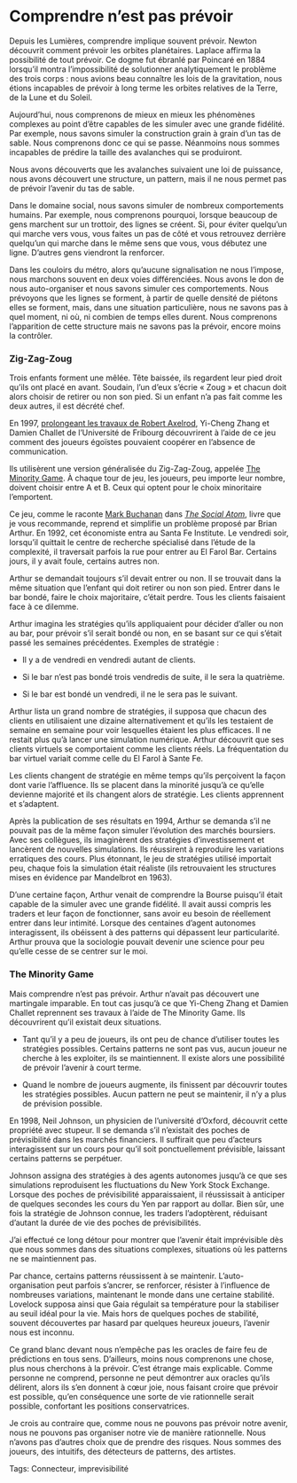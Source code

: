 # Comprendre n’est pas prévoir

Depuis les Lumières, comprendre implique souvent prévoir. Newton découvrit comment prévoir les orbites planétaires. Laplace affirma la possibilité de tout prévoir. Ce dogme fut ébranlé par Poincaré en 1884 lorsqu’il montra l’impossibilité de solutionner analytiquement le problème des trois corps : nous avions beau connaître les lois de la gravitation, nous étions incapables de prévoir à long terme les orbites relatives de la Terre, de la Lune et du Soleil.<span id="more-683"></span>

Aujourd’hui, nous comprenons de mieux en mieux les phénomènes complexes au point d’être capables de les simuler avec une grande fidélité. Par exemple, nous savons simuler la construction grain à grain d’un tas de sable. Nous comprenons donc ce qui se passe. Néanmoins nous sommes incapables de prédire la taille des avalanches qui se produiront.

Nous avons découverts que les avalanches suivaient une loi de puissance, nous avons découvert une structure, un pattern, mais il ne nous permet pas de prévoir l’avenir du tas de sable.

Dans le domaine social, nous savons simuler de nombreux comportements humains. Par exemple, nous comprenons pourquoi, lorsque beaucoup de gens marchent sur un trottoir, des lignes se créent. Si, pour éviter quelqu’un qui marche vers vous, vous faites un pas de côté et vous retrouvez derrière quelqu’un qui marche dans le même sens que vous, vous débutez une ligne. D’autres gens viendront la renforcer.

Dans les couloirs du métro, alors qu’aucune signalisation ne nous l’impose, nous marchons souvent en deux voies différenciées. Nous avons le don de nous auto-organiser et nous savons simuler ces comportements. Nous prévoyons que les lignes se forment, à partir de quelle densité de piétons elles se forment, mais, dans une situation particulière, nous ne savons pas à quel moment, ni où, ni combien de temps elles durent. Nous comprenons l’apparition de cette structure mais ne savons pas la prévoir, encore moins la contrôler.

### Zig-Zag-Zoug

Trois enfants forment une mêlée. Tête baissée, ils regardent leur pied droit qu’ils ont placé en avant. Soudain, l’un d’eux s’écrie « Zoug » et chacun doit alors choisir de retirer ou non son pied. Si un enfant n’a pas fait comme les deux autres, il est décrété chef.

En 1997, [prolongeant les travaux de Robert Axelrod](http://blog.tcrouzet.com/2007/05/24/le-dilemme-du-prisonnier/), Yi-Cheng Zhang et Damien Challet de l’Université de Fribourg découvrirent à l’aide de ce jeu comment des joueurs égoïstes pouvaient coopérer en l’absence de communication.

Ils utilisèrent une version généralisée du Zig-Zag-Zoug, appelée [The Minority Game](http://www.unifr.ch/econophysics/minority/). À chaque tour de jeu, les joueurs, peu importe leur nombre, doivent choisir entre A et B. Ceux qui optent pour le choix minoritaire l’emportent.

Ce jeu, comme le raconte [Mark Buchanan](http://pagesperso-orange.fr/mark.buchanan/indexMB.html) dans [*The Social Atom*](http://www.amazon.com/Social-Atom-Cheaters-Neighbor-Usually/dp/1596910135), livre que je vous recommande, reprend et simplifie un problème proposé par Brian Arthur. En 1992, cet économiste entra au Santa Fe Institute. Le vendredi soir, lorsqu’il quittait le centre de recherche spécialisé dans l’étude de la complexité, il traversait parfois la rue pour entrer au El Farol Bar. Certains jours, il y avait foule, certains autres non.

Arthur se demandait toujours s’il devait entrer ou non. Il se trouvait dans la même situation que l’enfant qui doit retirer ou non son pied. Entrer dans le bar bondé, faire le choix majoritaire, c’était perdre. Tous les clients faisaient face à ce dilemme.

Arthur imagina les stratégies qu’ils appliquaient pour décider d’aller ou non au bar, pour prévoir s’il serait bondé ou non, en se basant sur ce qui s’était passé les semaines précédentes. Exemples de stratégie :

- Il y a de vendredi en vendredi autant de clients.

- Si le bar n’est pas bondé trois vendredis de suite, il le sera la quatrième.

- Si le bar est bondé un vendredi, il ne le sera pas le suivant.

Arthur lista un grand nombre de stratégies, il supposa que chacun des clients en utilisaient une dizaine alternativement et qu’ils les testaient de semaine en semaine pour voir lesquelles étaient les plus efficaces. Il ne restait plus qu’à lancer une simulation numérique. Arthur découvrit que ses clients virtuels se comportaient comme les clients réels. La fréquentation du bar virtuel variait comme celle du El Farol à Sante Fe.

Les clients changent de stratégie en même temps qu’ils perçoivent la façon dont varie l’affluence. Ils se placent dans la minorité jusqu’à ce qu’elle devienne majorité et ils changent alors de stratégie. Les clients apprennent et s’adaptent.

Après la publication de ses résultats en 1994, Arthur se demanda s’il ne pouvait pas de la même façon simuler l’évolution des marchés boursiers. Avec ses collègues, ils imaginèrent des stratégies d’investissement et lancèrent de nouvelles simulations. Ils réussirent à reproduire les variations erratiques des cours. Plus étonnant, le jeu de stratégies utilisé importait peu, chaque fois la simulation était réaliste (ils retrouvaient les structures mises en évidence par Mandelbrot en 1963).

D’une certaine façon, Arthur venait de comprendre la Bourse puisqu’il était capable de la simuler avec une grande fidélité. Il avait aussi compris les traders et leur façon de fonctionner, sans avoir eu besoin de réellement entrer dans leur intimité. Lorsque des centaines d’agent autonomes interagissent, ils obéissent à des patterns qui dépassent leur particularité. Arthur prouva que la sociologie pouvait devenir une science pour peu qu’elle cesse de se centrer sur le moi.

### The Minority Game

Mais comprendre n’est pas prévoir. Arthur n’avait pas découvert une martingale imparable. En tout cas jusqu’à ce que Yi-Cheng Zhang et Damien Challet reprennent ses travaux à l’aide de The Minority Game. Ils découvrirent qu’il existait deux situations.

- Tant qu’il y a peu de joueurs, ils ont peu de chance d’utiliser toutes les stratégies possibles. Certains patterns ne sont pas vus, aucun joueur ne cherche à les exploiter, ils se maintiennent. Il existe alors une possibilité de prévoir l’avenir à court terme.

- Quand le nombre de joueurs augmente, ils finissent par découvrir toutes les stratégies possibles. Aucun pattern ne peut se maintenir, il n’y a plus de prévision possible.

En 1998, Neil Johnson, un physicien de l’université d’Oxford, découvrit cette propriété avec stupeur. Il se demanda s’il n’existait des poches de prévisibilité dans les marchés financiers. Il suffirait que peu d’acteurs interagissent sur un cours pour qu’il soit ponctuellement prévisible, laissant certains patterns se perpétuer.

Johnson assigna des stratégies à des agents autonomes jusqu’à ce que ses simulations reproduisent les fluctuations du New York Stock Exchange. Lorsque des poches de prévisibilité apparaissaient, il réussissait à anticiper de quelques secondes les cours du Yen par rapport au dollar. Bien sûr, une fois la stratégie de Johnson connue, les traders l’adoptèrent, réduisant d’autant la durée de vie des poches de prévisibilités.

J’ai effectué ce long détour pour montrer que l’avenir était imprévisible dès que nous sommes dans des situations complexes, situations où les patterns ne se maintiennent pas.

Par chance, certains patterns réussissent à se maintenir. L’auto-organisation peut parfois s’ancrer, se renforcer, résister à l’influence de nombreuses variations, maintenant le monde dans une certaine stabilité. Lovelock supposa ainsi que Gaia régulait sa température pour la stabiliser au seuil idéal pour la vie. Mais hors de quelques poches de stabilité, souvent découvertes par hasard par quelques heureux joueurs, l’avenir nous est inconnu.

Ce grand blanc devant nous n’empêche pas les oracles de faire feu de prédictions en tous sens. D’ailleurs, moins nous comprenons une chose, plus nous cherchons à la prévoir. C’est étrange mais explicable. Comme personne ne comprend, personne ne peut démontrer aux oracles qu’ils délirent, alors ils s’en donnent à cœur joie, nous faisant croire que prévoir est possible, qu’en conséquence une sorte de vie rationnelle serait possible, confortant les positions conservatrices.

Je crois au contraire que, comme nous ne pouvons pas prévoir notre avenir, nous ne pouvons pas organiser notre vie de manière rationnelle. Nous n’avons pas d’autres choix que de prendre des risques. Nous sommes des joueurs, des intuitifs, des détecteurs de patterns, des artistes.

Tags: Connecteur, imprevisibilité